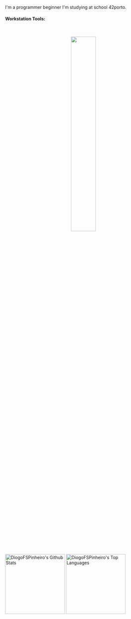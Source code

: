 <p align="left">
  I'm a programmer beginner I'm studying at school 42porto.
</p>


#### Workstation Tools:



&nbsp;
&nbsp;



<div  align="center" style="margin-bottom:100px">

<img width=40% align="center" src="https://github-readme-stats-git-main-rafaelalexandrino.vercel.app/api/top-langs/?username=joao41-second&show_icons=true&theme=chartreuse-dark&layout=compact" />
</div>

<!-- ![Diogo's GitHub stats](https://github-readme-stats.vercel.app/api?username=DiogoFSPinheiro&show_icons=true&theme=prussian)

<!-- ![GitHub Streak](https://streak-stats.demolab.com?user=ForrestKnight&theme=gruvbox&border_radius=4.5) -->
<!--  <a href="https://github.com/anuraghazra/github-readme-stats"> -->

  <img alt="DiogoFSPinheiro's Github Stats" src="https://denvercoder1-github-readme-stats.vercel.app/api/?username=DiogoFSPinheiro&show_icons=true&include_all_commits=true&count_private=true&theme=react&hide_border=true&bg_color=172f45&title_color=b1c2d3&icon_color=2d7cc5" height="192px"/></a>
  <img alt="DiogoFSPinheiro's Top Languages" src="https://denvercoder1-github-readme-stats.vercel.app/api/top-langs/?username=DiogoFSPinheiro&langs_count=20&layout=compact&theme=react&hide_border=true&bg_color=172f45&title_color=b1c2d3&icon_color=2d7cc5&hide=Jupyter%20Notebook,Roff" height="192px"/></a>
  <br/>
